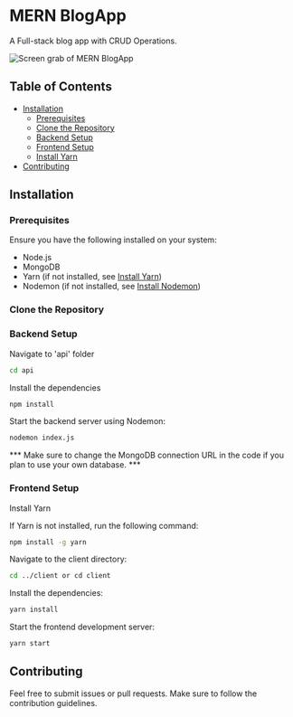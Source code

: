 # MERN BlogApp

A Full-stack blog app with CRUD Operations.

![Screen grab of MERN BlogApp](https://github.com/user-attachments/assets/8a3af2b3-071a-4c65-a2b7-c09a9e34ddeb)



## Table of Contents
- [Installation](#installation)
  - [Prerequisites](#prerequisites)
  - [Clone the Repository](#clone-the-repository)
  - [Backend Setup](#backend-setup)
  - [Frontend Setup](#frontend-setup)
  - [Install Yarn](#install-yarn)
- [Contributing](#contributing)

## Installation

### Prerequisites

Ensure you have the following installed on your system:
- Node.js
- MongoDB
- Yarn (if not installed, see [Install Yarn](#install-yarn))
- Nodemon (if not installed, see [Install Nodemon](#install-nodemon))

### Clone the Repository

### Backend Setup

Navigate to 'api' folder

``` bash 
cd api
```

Install the dependencies
``` bash 
npm install
```
Start the backend server using Nodemon:
``` bash 
nodemon index.js
```

*** Make sure to change the MongoDB connection URL in the code if you plan to use your own database. ***

### Frontend Setup


Install Yarn

If Yarn is not installed, run the following command:
``` bash 
npm install -g yarn
```

Navigate to the client directory:
``` bash 
cd ../client or cd client
```
Install the dependencies:
``` bash 
yarn install
```
Start the frontend development server:
``` bash 
yarn start
```

## Contributing

Feel free to submit issues or pull requests. Make sure to follow the contribution guidelines.
